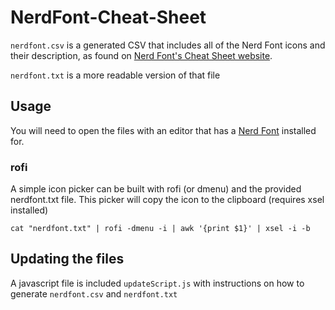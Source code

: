 # NerdFont-Cheat-Sheet

`nerdfont.csv` is a generated CSV that includes all of the Nerd Font icons and their description, as found on [Nerd Font's Cheat Sheet website](https://www.nerdfonts.com/cheat-sheet).

`nerdfont.txt` is a more readable version of that file


## Usage

You will need to open the files with an editor that has a [Nerd Font](https://www.nerdfonts.com) installed for.

### rofi

A simple icon picker can be built with rofi (or dmenu) and the provided nerdfont.txt file. This picker will copy the icon to the clipboard (requires xsel installed)

```
cat "nerdfont.txt" | rofi -dmenu -i | awk '{print $1}' | xsel -i -b
```

## Updating the files 

A javascript file is included `updateScript.js` with instructions on how to generate `nerdfont.csv` and `nerdfont.txt`
